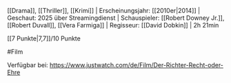 
[[Drama]], [[Thriller]], [[Krimi]] | Erscheinungsjahr: [[2010er|2014]] | Geschaut: 2025 über Streamingdienst | Schauspieler: [[Robert Downey Jr.]], [[Robert Duvall]], [[Vera Farmiga]] | Regisseur: [[David Dobkin]] | 2h 21min

[[7 Punkte|7,7]]/10 Punkte


#Film

Verfügbar bei: https://www.justwatch.com/de/Film/Der-Richter-Recht-oder-Ehre